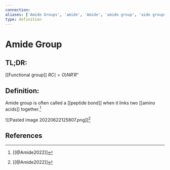 ```yaml
---
connection:
aliases: ['Amide Groups', 'amide', 'Amide', 'amide group', 'aide groups', 'carboxamide']
type: definition
---
```


# Amide Group

## TL;DR:
[[Functional group]] $RC(=O)NR'R''$ 

## Definition:
Amide group is often called a [[peptide bond]] when it links two [[amino acids]] together.[^1]

![[Pasted image 20220622125807.png]][^1]

## References
[^1]: [[@Amide2022]]